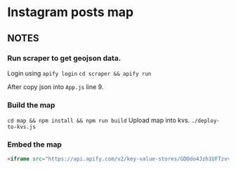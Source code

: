 # Instagram posts map

## NOTES

### Run scraper to get geojson data.
Login using `apify login`
`cd scraper && apify run`

After copy json into `App.js` line 9.

### Build the map

`cd map && npm install && npm run build`
Upload map into kvs.
`./deploy-to-kvs.js`

### Embed the map
```html
<iframe src="https://api.apify.com/v2/key-value-stores/GDOdo4Jzh1UFTzvvp/records/index.html" frameborder="0" style="width: 100%; height: 500px; border: none;" allow="fullscreen"></iframe>
```
